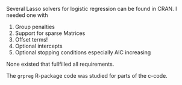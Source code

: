 Several Lasso solvers for logistic regression can be found in CRAN. I needed one with

1. Group penalties
2. Support for sparse Matrices
3. Offset terms!
4. Optional intercepts
5. Optional stopping conditions especially AIC increasing

None existed that fullfilled all requirements.

The `grpreg` R-package code was studied for parts of the c-code.
